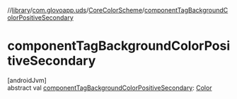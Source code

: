 //[library](../../../index.md)/[com.glovoapp.uds](../index.md)/[CoreColorScheme](index.md)/[componentTagBackgroundColorPositiveSecondary](component-tag-background-color-positive-secondary.md)

# componentTagBackgroundColorPositiveSecondary

[androidJvm]\
abstract val [componentTagBackgroundColorPositiveSecondary](component-tag-background-color-positive-secondary.md): [Color](https://developer.android.com/reference/kotlin/androidx/compose/ui/graphics/Color.html)
